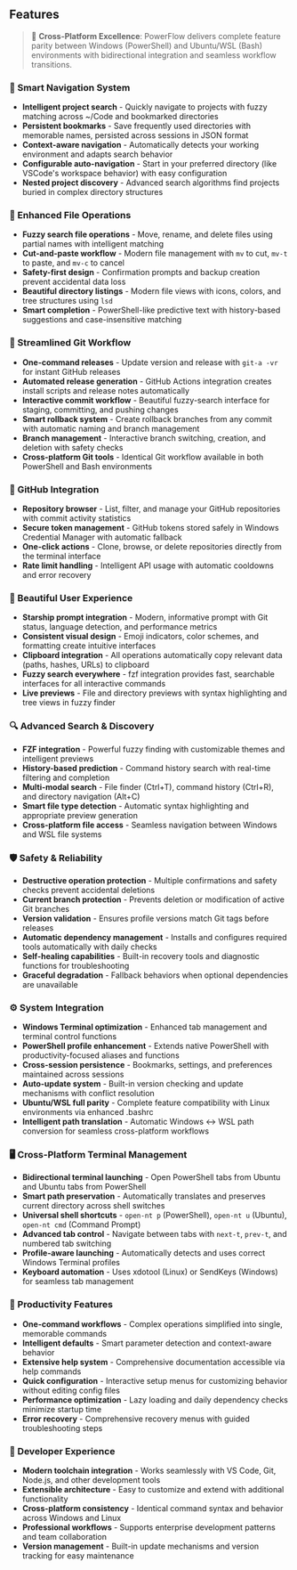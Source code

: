 ## Features

> 🐧 **Cross-Platform Excellence**: PowerFlow delivers complete feature parity between Windows (PowerShell) and Ubuntu/WSL (Bash) environments with bidirectional integration and seamless workflow transitions.

### 🧭 Smart Navigation System

- **Intelligent project search** - Quickly navigate to projects with fuzzy matching across ~/Code and bookmarked directories
- **Persistent bookmarks** - Save frequently used directories with memorable names, persisted across sessions in JSON format
- **Context-aware navigation** - Automatically detects your working environment and adapts search behavior
- **Configurable auto-navigation** - Start in your preferred directory (like VSCode's workspace behavior) with easy configuration
- **Nested project discovery** - Advanced search algorithms find projects buried in complex directory structures

### 📁 Enhanced File Operations

- **Fuzzy search file operations** - Move, rename, and delete files using partial names with intelligent matching
- **Cut-and-paste workflow** - Modern file management with `mv` to cut, `mv-t` to paste, and `mv-c` to cancel
- **Safety-first design** - Confirmation prompts and backup creation prevent accidental data loss
- **Beautiful directory listings** - Modern file views with icons, colors, and tree structures using `lsd`
- **Smart completion** - PowerShell-like predictive text with history-based suggestions and case-insensitive matching

### 🚀 Streamlined Git Workflow

- **One-command releases** - Update version and release with `git-a -vr` for instant GitHub releases
- **Automated release generation** - GitHub Actions integration creates install scripts and release notes automatically
- **Interactive commit workflow** - Beautiful fuzzy-search interface for staging, committing, and pushing changes
- **Smart rollback system** - Create rollback branches from any commit with automatic naming and branch management
- **Branch management** - Interactive branch switching, creation, and deletion with safety checks
- **Cross-platform Git tools** - Identical Git workflow available in both PowerShell and Bash environments

### 🔗 GitHub Integration

- **Repository browser** - List, filter, and manage your GitHub repositories with commit activity statistics
- **Secure token management** - GitHub tokens stored safely in Windows Credential Manager with automatic fallback
- **One-click actions** - Clone, browse, or delete repositories directly from the terminal interface
- **Rate limit handling** - Intelligent API usage with automatic cooldowns and error recovery

### 🎨 Beautiful User Experience

- **Starship prompt integration** - Modern, informative prompt with Git status, language detection, and performance metrics
- **Consistent visual design** - Emoji indicators, color schemes, and formatting create intuitive interfaces
- **Clipboard integration** - All operations automatically copy relevant data (paths, hashes, URLs) to clipboard
- **Fuzzy search everywhere** - fzf integration provides fast, searchable interfaces for all interactive commands
- **Live previews** - File and directory previews with syntax highlighting and tree views in fuzzy finder

### 🔍 Advanced Search & Discovery

- **FZF integration** - Powerful fuzzy finding with customizable themes and intelligent previews
- **History-based prediction** - Command history search with real-time filtering and completion
- **Multi-modal search** - File finder (Ctrl+T), command history (Ctrl+R), and directory navigation (Alt+C)
- **Smart file type detection** - Automatic syntax highlighting and appropriate preview generation
- **Cross-platform file access** - Seamless navigation between Windows and WSL file systems

### 🛡️ Safety & Reliability

- **Destructive operation protection** - Multiple confirmations and safety checks prevent accidental deletions
- **Current branch protection** - Prevents deletion or modification of active Git branches
- **Version validation** - Ensures profile versions match Git tags before releases
- **Automatic dependency management** - Installs and configures required tools automatically with daily checks
- **Self-healing capabilities** - Built-in recovery tools and diagnostic functions for troubleshooting
- **Graceful degradation** - Fallback behaviors when optional dependencies are unavailable

### ⚙️ System Integration

- **Windows Terminal optimization** - Enhanced tab management and terminal control functions
- **PowerShell profile enhancement** - Extends native PowerShell with productivity-focused aliases and functions
- **Cross-session persistence** - Bookmarks, settings, and preferences maintained across sessions
- **Auto-update system** - Built-in version checking and update mechanisms with conflict resolution
- **Ubuntu/WSL full parity** - Complete feature compatibility with Linux environments via enhanced .bashrc
- **Intelligent path translation** - Automatic Windows ↔ WSL path conversion for seamless cross-platform workflows

### 🖥️ Cross-Platform Terminal Management

- **Bidirectional terminal launching** - Open PowerShell tabs from Ubuntu and Ubuntu tabs from PowerShell
- **Smart path preservation** - Automatically translates and preserves current directory across shell switches
- **Universal shell shortcuts** - `open-nt p` (PowerShell), `open-nt u` (Ubuntu), `open-nt cmd` (Command Prompt)
- **Advanced tab control** - Navigate between tabs with `next-t`, `prev-t`, and numbered tab switching
- **Profile-aware launching** - Automatically detects and uses correct Windows Terminal profiles
- **Keyboard automation** - Uses xdotool (Linux) or SendKeys (Windows) for seamless tab management

### 🎯 Productivity Features

- **One-command workflows** - Complex operations simplified into single, memorable commands
- **Intelligent defaults** - Smart parameter detection and context-aware behavior
- **Extensive help system** - Comprehensive documentation accessible via help commands
- **Quick configuration** - Interactive setup menus for customizing behavior without editing config files
- **Performance optimization** - Lazy loading and daily dependency checks minimize startup time
- **Error recovery** - Comprehensive recovery menus with guided troubleshooting steps

### 🔧 Developer Experience

- **Modern toolchain integration** - Works seamlessly with VS Code, Git, Node.js, and other development tools
- **Extensible architecture** - Easy to customize and extend with additional functionality
- **Cross-platform consistency** - Identical command syntax and behavior across Windows and Linux
- **Professional workflows** - Supports enterprise development patterns and team collaboration
- **Version management** - Built-in update mechanisms and version tracking for easy maintenance
